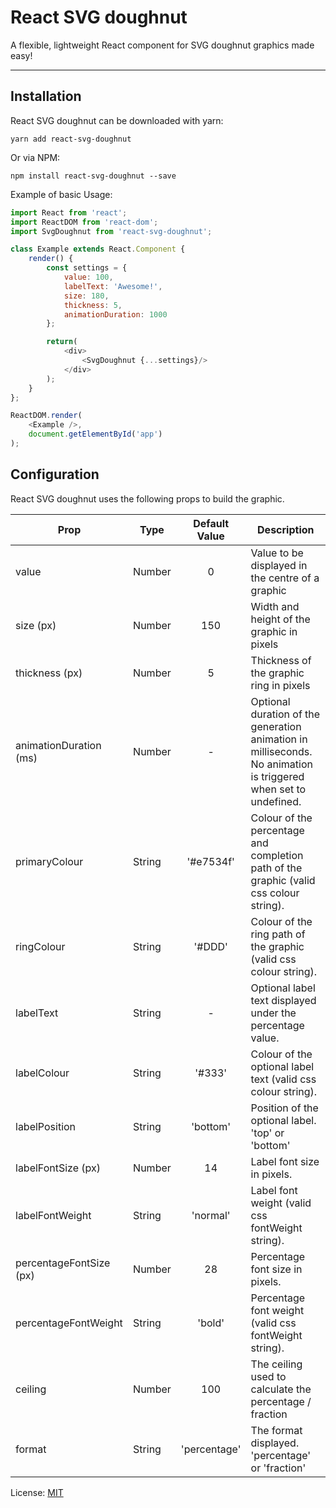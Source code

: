React SVG doughnut
=====================

A flexible, lightweight React component for SVG doughnut graphics made easy!

---

## Installation

React SVG doughnut can be downloaded with yarn:

```
yarn add react-svg-doughnut
```

Or via NPM:

```
npm install react-svg-doughnut --save
```

Example of basic Usage:

```javascript
import React from 'react';
import ReactDOM from 'react-dom';
import SvgDoughnut from 'react-svg-doughnut';

class Example extends React.Component {
    render() {
        const settings = {
            value: 100,
            labelText: 'Awesome!',
            size: 180,
            thickness: 5,
            animationDuration: 1000
        };

        return(
            <div>
                <SvgDoughnut {...settings}/>
            </div>
        );
    }
};

ReactDOM.render(
    <Example />,
    document.getElementById('app')
);
```
## Configuration

React SVG doughnut uses the following props to build the graphic.

| Prop                    | Type    | Default Value | Description                                                                                                       |
| ----------------------- | ------- | :-----------: | ----------------------------------------------------------------------------------------------------------------- |
| value                   | Number  | 0             | Value to be displayed in the centre of a graphic                                                                  |
| size (px)               | Number  | 150           | Width and height of the graphic in pixels                                                                         |
| thickness (px)          | Number  | 5             | Thickness of the graphic ring in pixels                                                                           |
| animationDuration (ms)  | Number  | -             | Optional duration of the generation animation in milliseconds. No animation is triggered when set to undefined.   |
| primaryColour           | String  | '#e7534f'     | Colour of the percentage and completion path of the graphic (valid css colour string).                            |
| ringColour              | String  | '#DDD'        | Colour of the ring path of the graphic (valid css colour string).                                                 |
| labelText               | String  | -             | Optional label text displayed under the percentage value.                                                         |
| labelColour             | String  | '#333'        | Colour of the optional label text (valid css colour string).                                                      |
| labelPosition           | String  | 'bottom'      | Position of the optional label. 'top' or 'bottom'                                                                 |
| labelFontSize (px)      | Number  | 14            | Label font size in pixels.                                                                                        |
| labelFontWeight         | String  | 'normal'      | Label font weight (valid css fontWeight string).                                                                  |
| percentageFontSize (px) | Number  | 28            | Percentage font size in pixels.                                                                                   |
| percentageFontWeight    | String  | 'bold'        | Percentage font weight (valid css fontWeight string).                                                             |
| ceiling                 | Number  | 100           | The ceiling used to calculate the percentage / fraction                                                           |
| format                  | String  | 'percentage'  | The format displayed. 'percentage' or 'fraction'                                                                  |

License: [MIT](https://opensource.org/licenses/MIT)
